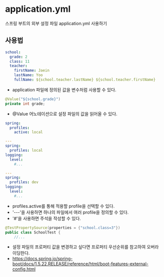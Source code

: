 # application.yml
스프링 부트의 외부 설정 파일 application.yml 사용하기

## 사용법
```yaml
school:
  grade: 2
  class: 11
  teacher:
    firstName: Jaein
    lastName: Yoo
    fullName: ${school.teacher.lastName} ${school.teacher.firstName}
```

- application 파일에 정의된 값을 변수처럼 사용할 수 있다.

```java
@Value("${school.grade}")
private int grade;
```

- @Value 어노테이션으로 설정 파일의 값을 읽어올 수 있다.

```yaml
spring:
  profiles:
    active: local

---
spring:
  profiles: local
logging:
  level:
    #...

---
spring:
  profiles: dev
logging:
  level:
    #...
```

- profiles.active를 통해 적용할 profile을 선택할 수 있다.
- '---'을 사용하면 하나의 파일에서 여러 profile을 정의할 수 있다.
- '#'을 사용하면 주석을 작성할 수 있다.

```java
@TestPropertySource(properties = {"school.class=3"})
public class SchoolTest {
    //...
```

- 설정 파일의 프로퍼티 값을 변경하고 싶다면 프로퍼티 우선순위를 참고하여 오버라이딩한다.
- https://docs.spring.io/spring-boot/docs/1.5.22.RELEASE/reference/html/boot-features-external-config.html